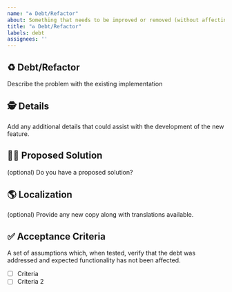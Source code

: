 ```yaml
---
name: "♻️ Debt/Refactor"
about: Something that needs to be improved or removed (without affecting expected functionality)
title: "♻️ Debt/Refactor"
labels: debt
assignees: ''
---
```


## ♻️ Debt/Refactor

Describe the problem with the existing implementation

## 🕵️ Details

Add any additional details that could assist with the development of the new feature.

## 🙋‍♀️ Proposed Solution

(optional) Do you have a proposed solution?

## 🌎 Localization

(optional) Provide any new copy along with translations available.

## ✅ Acceptance Criteria

A set of assumptions which, when tested, verify that the debt was addressed and expected functionality has not been affected.

- [ ] Criteria
- [ ] Criteria 2
